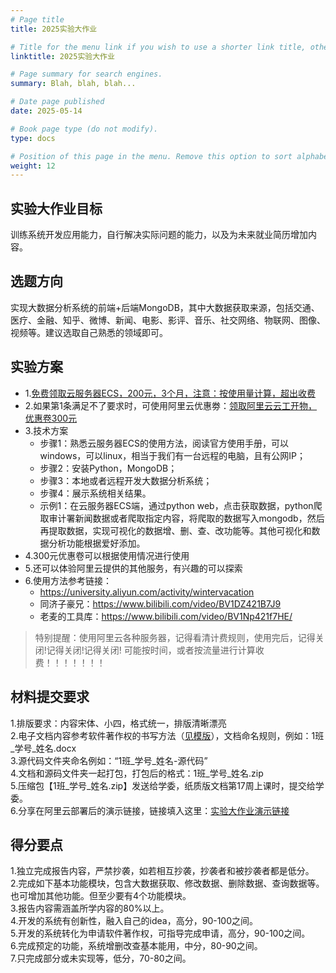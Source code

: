 ```yaml
---
# Page title
title: 2025实验大作业

# Title for the menu link if you wish to use a shorter link title, otherwise remove this option.
linktitle: 2025实验大作业

# Page summary for search engines.
summary: Blah, blah, blah...

# Date page published
date: 2025-05-14

# Book page type (do not modify).
type: docs

# Position of this page in the menu. Remove this option to sort alphabetically.
weight: 12
---
```

## 实验大作业目标

训练系统开发应用能力，自行解决实际问题的能力，以及为未来就业简历增加内容。

## 选题方向

实现大数据分析系统的前端+后端MongoDB，其中大数据获取来源，包括交通、医疗、金融、知乎、微博、新闻、电影、影评、音乐、社交网络、物联网、图像、视频等。建议选取自己熟悉的领域即可。

## 实验方案

- 1.[免费领取云服务器ECS，200元，3个月，注意：按使用量计算，超出收费](https://free.aliyun.com/?product=1351,1353,1355&spm=5176.59209.J_5834642020.4.169276b94u5OFL)
- 2.如果第1条满足不了要求时，可使用阿里云优惠劵：[领取阿里云云工开物，优惠卷300元](https://university.aliyun.com/?spm=5176.21213303.J_qCOwPWspKEuWcmp8qiZNQ.195.14332f3djd7wBs&scm=20140722.S_card%40%40%E6%B4%BB%E5%8A%A8%40%402997640.S_card0.ID_card%40%40%E6%B4%BB%E5%8A%A8%40%402997640-RL_%E4%BA%91%E5%B7%A5%E5%BC%80%E7%89%A9-LOC_search%7EUND%7Ecard%7EUND%7Eitem-OR_ser-V_3-P0_0)
- 3.技术方案
  - 步骤1：熟悉云服务器ECS的使用方法，阅读官方使用手册，可以windows，可以linux，相当于我们有一台远程的电脑，且有公网IP；
  - 步骤2：安装Python，MongoDB；
  - 步骤3：本地或者远程开发大数据分析系统；
  - 步骤4：展示系统相关结果。
  - 示例1：在云服务器ECS端，通过python web，点击获取数据，python爬取审计署新闻数据或者爬取指定内容，将爬取的数据写入mongodb，然后再提取数据，实现可视化的数据增、删、查、改功能等。其他可视化和数据分析功能根据爱好添加。
- 4.300元优惠卷可以根据使用情况进行使用
- 5.还可以体验阿里云提供的其他服务，有兴趣的可以探索
- 6.使用方法参考链接：
  - https://university.aliyun.com/activity/wintervacation
  - 同济子豪兄：https://www.bilibili.com/video/BV1DZ421B7J9
  - 老麦的工具库：https://www.bilibili.com/video/BV1Np421f7HE/

> 特别提醒：使用阿里云各种服务器，记得看清计费规则，使用完后，记得关闭!记得关闭!记得关闭! 可能按时间，或者按流量进行计算收费！！！！！！！

## 材料提交要求

1.排版要求：内容宋体、小四，格式统一，排版清晰漂亮 <br>
2.电子文档内容参考软件著作权的书写方法（[见模版](https://pan.baidu.com/s/15KwMqxcVFi8D6BpMBKNQkA?pwd=abt7)），文档命名规则，例如：1班_学号_姓名.docx <br>
3.源代码文件夹命名例如：“1班_学号_姓名-源代码” <br>
4.文档和源码文件夹一起打包，打包后的格式：1班_学号_姓名.zip <br>
5.压缩包【1班_学号_姓名.zip】发送给学委，纸质版文档第17周上课时，提交给学委。<br>
6.分享在阿里云部署后的演示链接，链接填入这里：[实验大作业演示链接](https://docs.qq.com/sheet/DQkJWT3F1UGxucmt0?tab=BB08J2)

## 得分要点

1.独立完成报告内容，严禁抄袭，如若相互抄袭，抄袭者和被抄袭者都是低分。 <br>
2.完成如下基本功能模块，包含大数据获取、修改数据、删除数据、查询数据等。也可增加其他功能。但至少要有4个功能模块。<br>
3.报告内容需涵盖所学内容的80%以上。<br>
4.开发的系统有创新性，融入自己的idea，高分，90-100之间。<br>
5.开发的系统转化为申请软件著作权，可指导完成申请，高分，90-100之间。<br>
6.完成预定的功能，系统增删改查基本能用，中分，80-90之间。<br>
7.只完成部分或未实现等，低分，70-80之间。
